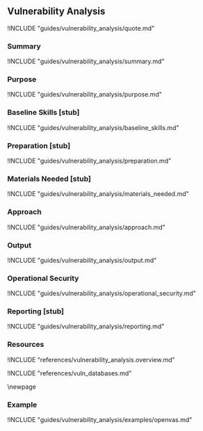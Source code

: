 ## Vulnerability Analysis

!INCLUDE "guides/vulnerability_analysis/quote.md"

### Summary

!INCLUDE "guides/vulnerability_analysis/summary.md"

### Purpose

!INCLUDE "guides/vulnerability_analysis/purpose.md"

### Baseline Skills [stub]

!INCLUDE "guides/vulnerability_analysis/baseline_skills.md"

### Preparation [stub]

!INCLUDE "guides/vulnerability_analysis/preparation.md"

### Materials Needed [stub]

!INCLUDE "guides/vulnerability_analysis/materials_needed.md"

### Approach

!INCLUDE "guides/vulnerability_analysis/approach.md"

### Output

!INCLUDE "guides/vulnerability_analysis/output.md"

### Operational Security

!INCLUDE "guides/vulnerability_analysis/operational_security.md"

### Reporting [stub]

!INCLUDE "guides/vulnerability_analysis/reporting.md"

### Resources

!INCLUDE "references/vulnerability_analysis.overview.md"

!INCLUDE "references/vuln_databases.md"


\newpage

### Example

!INCLUDE "guides/vulnerability_analysis/examples/openvas.md"
